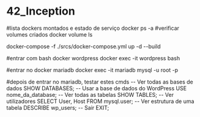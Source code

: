 # 42_Inception


#lista dockers montados e estado de serviço
docker ps -a
#verificar volumes criados
docker volume ls

docker-compose -f ./srcs/docker-compose.yml up -d --build

#entrar com bash docker wordpress
docker exec -it wordpress bash

#entrar no docker mariadb
docker exec -it mariadb mysql -u root -p

#depois de entrar no mariadb, testar estes cmds
-- Ver todas as bases de dados
SHOW DATABASES;
-- Usar a base de dados do WordPress
USE nome_da_database;
-- Ver todas as tabelas
SHOW TABLES;
-- Ver utilizadores
SELECT User, Host FROM mysql.user;
-- Ver estrutura de uma tabela
DESCRIBE wp_users;
-- Sair
EXIT;
